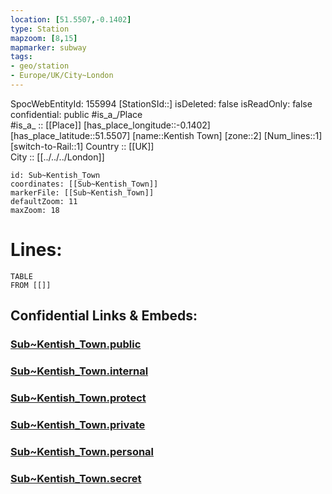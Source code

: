 ```yaml
---
location: [51.5507,-0.1402] 
type: Station 
mapzoom: [8,15] 
mapmarker: subway 
tags:
- geo/station
- Europe/UK/City~London
---
```

SpocWebEntityId: 155994
[StationSId::] 
isDeleted: false
isReadOnly: false
confidential: public
#is_a_/Place  
#is_a_ :: [[Place]] 
[has_place_longitude::-0.1402] 
[has_place_latitude::51.5507] 
[name::Kentish Town] 
[zone::2] 
[Num_lines::1] 
[switch-to-Rail::1] 
Country :: [[UK]]  
City :: [[../../../London]]  


```leaflet
id: Sub~Kentish_Town
coordinates: [[Sub~Kentish_Town]] 
markerFile: [[Sub~Kentish_Town]] 
defaultZoom: 11 
maxZoom: 18
```


# Lines: 
```dataview
TABLE 
FROM [[]] 
```


## Confidential Links & Embeds: 

### [Sub~Kentish_Town.public](/_public/\Earth\Continent\Europe\Europe~North\UK\England\Regions~England\London,Greater\cities~GreaterLondon\Underground\StationSub~Kentish_Town.public.md) 

### [Sub~Kentish_Town.internal](/_internal/\Earth\Continent\Europe\Europe~North\UK\England\Regions~England\London,Greater\cities~GreaterLondon\Underground\StationSub~Kentish_Town.internal.md) 

### [Sub~Kentish_Town.protect](/_protect/\Earth\Continent\Europe\Europe~North\UK\England\Regions~England\London,Greater\cities~GreaterLondon\Underground\StationSub~Kentish_Town.protect.md) 

### [Sub~Kentish_Town.private](/_private/\Earth\Continent\Europe\Europe~North\UK\England\Regions~England\London,Greater\cities~GreaterLondon\Underground\StationSub~Kentish_Town.private.md) 

### [Sub~Kentish_Town.personal](/_personal/\Earth\Continent\Europe\Europe~North\UK\England\Regions~England\London,Greater\cities~GreaterLondon\Underground\StationSub~Kentish_Town.personal.md) 

### [Sub~Kentish_Town.secret](/_secret/\Earth\Continent\Europe\Europe~North\UK\England\Regions~England\London,Greater\cities~GreaterLondon\Underground\StationSub~Kentish_Town.secret.md)

